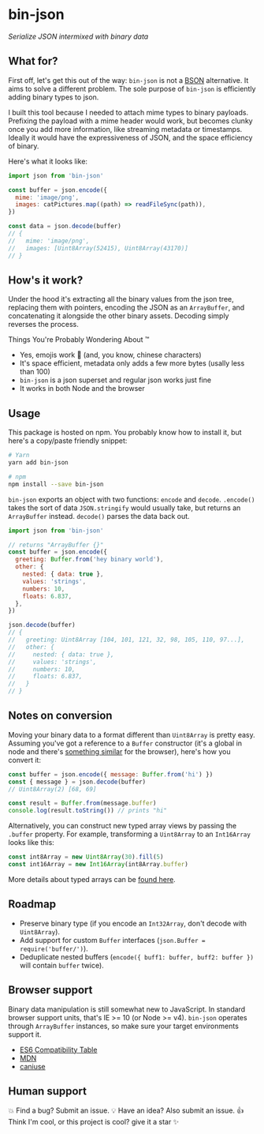 # bin-json
*Serialize JSON intermixed with binary data*

## What for?
First off, let's get this out of the way: `bin-json` is not a [BSON](https://docs.mongodb.com/manual/reference/bson-types/) alternative. It aims to solve a different problem. The sole purpose of `bin-json` is efficiently adding binary types to json.

I built this tool because I needed to attach mime types to binary payloads. Prefixing the payload with a mime header would work, but becomes clunky once you add more information, like streaming metadata or timestamps. Ideally it would have the expressiveness of JSON, and the space efficiency of binary.

Here's what it looks like:

```js
import json from 'bin-json'

const buffer = json.encode({
  mime: 'image/png',
  images: catPictures.map((path) => readFileSync(path)),
})

const data = json.decode(buffer)
// {
//   mime: 'image/png',
//   images: [Uint8Array(52415), Uint8Array(43170)]
// }
```

## How's it work?

Under the hood it's extracting all the binary values from the json tree, replacing them with pointers, encoding the JSON as an `ArrayBuffer`, and concatenating it alongside the other binary assets. Decoding simply reverses the process.

Things You're Probably Wondering About :tm:

- Yes, emojis work :clap: (and, you know, chinese characters)
- It's space efficient, metadata only adds a few more bytes (usally less than 100)
- `bin-json` is a json superset and regular json works just fine
- It works in both Node and the browser

## Usage
This package is hosted on npm. You probably know how to install it, but here's a copy/paste friendly snippet:

```sh
# Yarn
yarn add bin-json

# npm
npm install --save bin-json
```

`bin-json` exports an object with two functions: `encode` and `decode`. `.encode()` takes the sort of data `JSON.stringify` would usually take, but returns an `ArrayBuffer` instead. `decode()` parses the data back out.

```js
import json from 'bin-json'

// returns "ArrayBuffer {}"
const buffer = json.encode({
  greeting: Buffer.from('hey binary world'),
  other: {
    nested: { data: true },
    values: 'strings',
    numbers: 10,
    floats: 6.837,
  },
})

json.decode(buffer)
// {
//   greeting: Uint8Array [104, 101, 121, 32, 98, 105, 110, 97...],
//   other: {
//     nested: { data: true },
//     values: 'strings',
//     numbers: 10,
//     floats: 6.837,
//   }
// }
```

## Notes on conversion
Moving your binary data to a format different than `Uint8Array` is pretty easy. Assuming you've got a reference to a `Buffer` constructor (it's a global in node and there's [something similar](https://www.npmjs.com/package/buffer) for the browser), here's how you convert it:

```js
const buffer = json.encode({ message: Buffer.from('hi') })
const { message } = json.decode(buffer)
// Uint8Array(2) [68, 69]

const result = Buffer.from(message.buffer)
console.log(result.toString()) // prints "hi"
```

Alternatively, you can construct new typed array views by passing the `.buffer` property. For example, transforming a `Uint8Array` to an `Int16Array` looks like this:

```js
const int8Array = new Uint8Array(30).fill(5)
const int16Array = new Int16Array(int8Array.buffer)
```

More details about typed arrays can be [found here](https://developer.mozilla.org/en-US/docs/Web/JavaScript/Reference/Global_Objects/TypedArray).

## Roadmap
- Preserve binary type (if you encode an `Int32Array`, don't decode with `Uint8Array`).
- Add support for custom `Buffer` interfaces (`json.Buffer = require('buffer/')`).
- Deduplicate nested buffers (`encode({ buff1: buffer, buff2: buffer })` will contain `buffer` twice).

## Browser support
Binary data manipulation is still somewhat new to JavaScript. In standard browser support units, that's IE >= 10 (or Node >= v4). `bin-json` operates through `ArrayBuffer` instances, so make sure your target environments support it.

- [ES6 Compatibility Table](https://kangax.github.io/compat-table/es6/#test-typed_arrays)
- [MDN](https://developer.mozilla.org/en-US/docs/Web/JavaScript/Reference/Global_Objects/TypedArray#Browser_compatibility)
- [caniuse](http://caniuse.com/#search=typed%20arrays)

## Human support
:collision: Find a bug? Submit an issue.
:bulb: Have an idea? Also submit an issue.
:thumbsup: Think I'm cool, or this project is cool? give it a star :sparkles:
